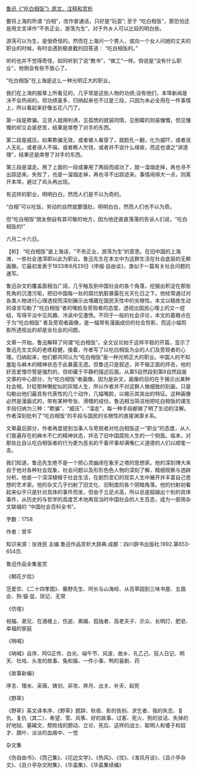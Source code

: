[鲁迅《“吃白相饭”》原文、注释和赏析](https://www.vrrw.net/wx/9687.html)

要将上海的所谓 “白相”，改作普通话，只好是“玩耍”; 至于 “吃白相饭”，那恐怕还是用文言译作“不务正业，游荡为生”，对于外乡人可以比较的明白些。

游荡可以为生，是很奇怪的。然而在上海问一个男人，或向一个女人问她的丈夫的职业的时候，有时会遇到极直截的回答道： “吃白相饭的。”

听的也并不觉得奇怪，如同听到了说“教书”，“做工”一样。倘说是“没有什么职业”，他倒会有些不放心了。

“吃白相饭”在上海是这么一种光明正大的职业。

我们在上海的报章上所看见的，几乎常是这些人物的功绩;没有他们，本埠新闻是决不会热闹的。但功绩虽多，归纳起来也不过是三段，只因为未必全用在一件事情上，所以看起来好像五花八门了。

第一段是欺骗。见贪人就用利诱，见孤愤的就装同情，见倒霉的则装慷慨，但见慷慨的却又会装悲苦，结果是席卷了对手的东西。

第二段是威压。如果欺骗无效，或者被人看穿了，就脸孔一翻，化为威吓，或者说人无礼，或者诬人不端，或者赖人欠钱，或者并不说什么缘故，而这也谓之“讲道理”，结果还是席卷了对手的东西。

第三段是溜走。用了上面的一段或兼用了两段而成功了，就一溜烟走掉，再也寻不出踪迹来。失败了，也是一溜烟走掉，再也寻不出踪迹来。事情闹得大一点，则离开本埠，避过了风头再出现。

有这样的职业，明明白白，然而人们是不以为奇的。

“白相”可以吃饭，劳动的自然就要饿肚，明明白白，然而人们也不以为奇。

但“吃白相饭”朋友倒自有其可敬的地方，因为他还直直落落的告诉人们说，“吃白相饭的!”

六月二十六日。



【析】 “吃白相饭”是上海话，“不务正业，游荡为生”的意思。在旧中国的上海滩，一些社会渣滓即以此为职业。鲁迅先生在本文中为这群生活在社会底层的无赖画像。它最初发表于1933年6月29日《申报·自由谈》，类似于一篇有关社会问题的速写。

鲁迅杂文的覆盖面相当广阔，几乎触及到中国社会的各个角落，挖掘出积淀在那些死角的沉渣污垢，把旧中国每一处的腐烂肮脏暴露在光天化日之下。他经常通过对各类人物进行心理透视而深刻展示出埋藏在国民天性中的劣根性。本文以精炼生动的语言勾勒了“吃白相饭”者的嘴脸及旁观者的态度，透视出国民心理上的又一症结，写得平淡中见风趣、冷讽中见激愤。不同于一般的社会评论，本文的着眼点在于为“吃白相饭” 者及旁观者画像，是一幅带有漫画成份的社会剪影，而这小幅剪影所透视出的却是全社会的问题。

文章一开始，鲁迅解释了何谓“吃白相饭”。全文议论始于这样平稳的开篇，显示了鲁迅先生文风的老练稳健。接着，作者写了以吃白相饭为业的人们及旁观者的心理。归纳起来，他们都共同认为“吃白相饭”是一种光明正大的职业。中国人的不知羞耻与麻木的精神状态于此暴露无遗。但鲁迅只是叙述，并不做正面的抨击，他的好恶爱憎尽管是强烈的，但却藏于平静的描述后面。从第5自然段到第8自然段是文章的中心部分，为“吃白相饭”者画像。因为是杂文，画像的目的在于揭示出某种社会相，针砭那种懒蛇似的灰暗人生，所以作者并不对这群人做细致的刻画，只是勾勒出他们最具有代表性的几个动作，几幅嘴脸，以揭示其突出的特征。这种画像必然是漫画式的，带有某种夸张、滑稽的成份。鲁迅相当简洁地把吃白相饭的谋生手段归纳为三种：“欺骗”、“威压”、“溜走”，每一种手段都做了明了生动的注解。作者深刻批判了“吃白相饭”的手段与国民的劣根性的直接渊源关系。

文章最后部分，作者再度提到当事人与旁观者对吃白相饭这一“职业”的态度，从人们普遍存在的麻木不仁的精神状态，抨击了旧中国腐败人生的一个侧面。临末，对那些比自认吃白相饭者的行为更为恶劣的干着坏事却满嘴仁义道德的人们以顺笔一击。

我们知道，鲁迅先生绝不是一个把心灵幽闭在象牙之塔的思想家。他的深刻博大来自于他对各种社会现象，社会问题以及形形色色人物的深刻了解，精细观察与透辟分析。他是一个深深植根于社会生活，在剧烈变幻的现实人生中展开并丰富自己思想的艺术家。他的杂文几乎扫射了旧文化、旧制度的各个阴暗角落。他的扫射初看起来似乎只是针对具体的事件而发，但由于立足点高，所以总是超越出个别的具体事件，从历史的与哲学的高度艺术地再现当时中国社会的人生百态，成为一部用杂文联缀的 “中国社会百科全书”。

字数：1758

作者：曾平

知识来源：张效民 主编.鲁迅作品赏析大辞典.成都：四川辞书出版社.1992.第653-654页.

鲁迅作品全集鉴赏

《朝花夕拾》

范爱农、《二十四孝图》、藤野先生、阿长与山海经、从百草园到三味书屋、五猖会、狗·猫·鼠、琐记、无常

《仿徨》

祝福、弟兄、在酒楼上、伤逝、离婚、孤独者、高老夫子、示众、长明灯、肥皂、幸福的家庭

《呐喊》

《呐喊》自序、阿Q正传、白光、端午节、风波、故乡、孔乙己、狂人日记、明天、社戏、头发的故事、兔和猫、一件小事、鸭的喜剧、药

《故事新编》

序言、理水、采薇、铸剑、非攻、奔月、出关、补天、起死

《野草》

《野草》英文译本序、《野草》题辞、秋夜、影的告别、求乞者、我的失恋、复仇、复仇〔其二〕、希望、雪、风筝、好的故事、过客、死火、狗的驳诘、失掉的好地狱、墓碣文、颓败线的颤动、立论、死后、这样的战士、聪明人和傻子和奴才、腊叶、淡淡的血痕中、一觉

杂文集

《伪自由书》、《而己集》、《花边文学》、《热风》、《坟》、《准风月谈》、《且介亭杂文》、《且介亭杂文附集》、《华盖集》、《华盖集续编》

